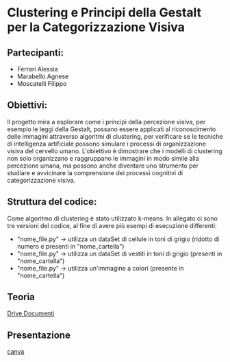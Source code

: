 # Clustering e Principi della Gestalt per la Categorizzazione Visiva

## Partecipanti:
-  Ferrari Alessia
-  Marabello Agnese
-  Moscatelli Filippo

## Obiettivi:
Il progetto mira a esplorare come i principi della percezione visiva, per esempio le leggi della Gestalt, possano essere applicati al riconoscimento delle immagini attraverso algoritmi di clustering, per verificare se le tecniche di intelligenza artificiale possono simulare i processi di organizzazione visiva del cervello umano. L'obiettivo è dimostrare che i modelli di clustering non solo organizzano e raggruppano le immagini in modo simile alla percezione umana, ma possono anche diventare uno strumento per studiare e avvicinare la comprensione dei processi cognitivi di categorizzazione visiva.

## Struttura del codice:
Come algoritmo di clustering è stato utilizzato k-means. In allegato ci sono tre versioni del codice, al fine di avere più esempi di esecuzione differenti:
-  "nome_file.py" -> utilizza un dataSet di cellule in toni di grigio (ridotto di numero e presenti in "nome_cartella")
-  "nome_file.py" -> utilizza un dataSet di vestiti in toni di grigio (presenti in "nome_cartella")
-  "nome_file.py" -> utilizza un'immagine a colori (presente in "nome_cartella")

## Teoria 
[Drive Documenti](https://docs.google.com/document/d/1lKptfeHIalgo7gZVGLcIR5UrjhuGdDHuwXGlP5hw9EY/edit?usp=sharing)

## Presentazione
[canva](https://trail.canva.com/CL0/https:%2F%2Fwww.canva.com%2Fdesign%2FDAGW1JlAZjs%2Fshare%3Finvite=F-3cr23tophQcdPfkxN5Zg%26utm_campaign=designshare%26utm_medium=email%26utm_source=shareButton/2/010001933f3bfa81-53139258-608e-45f9-9060-f2666221fc72-000000/5bCzNMy7_IcOr1T2rZvlEsoSP3WJ7UUcdZjZofHPFA0=379)
